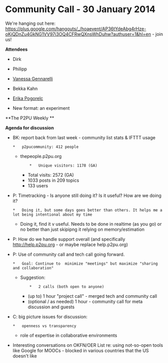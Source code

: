# Community Call - 30 January 2014

We're hanging out here: [](https://plus.google.com/hangouts/_/hoaevent/AP36tYdeAbg4rHze-oKiQDnZu4GkNG1VV97i3OQ4CFRwQXnsWhDuhw?authuser=1&hl=en)https://plus.google.com/hangouts/_/hoaevent/AP36tYdeAbg4rHze-oKiQDnZu4GkNG1VV97i3OQ4CFRwQXnsWhDuhw?authuser=1&hl=en - join us! 

**Attendees**

*   Dirk
*   Philipp
*   [Vanessa Gennarelli](/ep/profile/ufOl3tEe6YY)
*   Bekka Kahn
*   [Erika Pogorelc](/ep/profile/oTNkHa0lFrI) 

*   New format: an experiment 

**The P2PU Weekly **

**Agenda for discussion**

*   BK: report back from last week - community list stats & IFTTT usage

        *   p2pucommunity: 412 people
    *   thepeople.p2pu.org

                *   Unique visitors: 1178 (GA)
        *   Total visits: 2572 (GA)
        *   1033 posts in 209 topics
        *   133 users

*   P: Timetracking - Is anyone still doing it? Is it useful? How are we doing it?

        *   Doing it, but some days goes better than others. It helps me a lot being intentional about my time
    *   Doing it, find it v useful.  Needs to be done in realtime (as you go) or no better than just skipipng it relying on memory/estimation

*   P: How do we handle support overall (and specifically [](http://help.p2pu.org)http://help.p2pu.org - or maybe replace help.p2pu.org)
*   P: Use of community call and tech call going forward. 

        *   Goal: Continue to  minimize "meetings" but maximize "sharing and collaboration"
    *   Suggestion: 

                *   2 calls (both open to anyone)
        *   (up to) 1 hour "project call" - merged tech and community call
        *   (optional / as needed) 1 hour - community call for meta discussion and guests

*   C: big picture issues for discussion:

        *   openness vs transparency
    *   role of expertise in collaborative environments

*   Interesting conversations on OKFN/OER List re: using not-so-open tools like Google for MOOCs - blocked in various countries that the US doesn't like